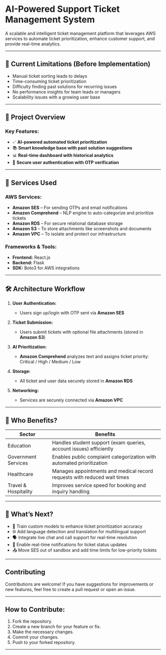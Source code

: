# AI-Powered Support Ticket Management System

A scalable and intelligent ticket management platform that leverages AWS services to automate ticket prioritization, enhance customer support, and provide real-time analytics.

---

## 🚧 Current Limitations (Before Implementation)

- Manual ticket sorting leads to delays
- Time-consuming ticket prioritization
- Difficulty finding past solutions for recurring issues
- No performance insights for team leads or managers
- Scalability issues with a growing user base

---

## 🚀 Project Overview

### Key Features:

- ✅ **AI-powered automated ticket prioritization**
- 📚 **Smart knowledge base with past solution suggestions**
- 📊 **Real-time dashboard with historical analytics**
- 🔐 **Secure user authentication with OTP verification**

---

## 🧰 Services Used

### AWS Services:

- **Amazon SES** – For sending OTPs and email notifications  
- **Amazon Comprehend** – NLP engine to auto-categorize and prioritize tickets  
- **Amazon RDS** – For secure relational database storage  
- **Amazon S3** – To store attachments like screenshots and documents  
- **Amazon VPC** – To isolate and protect our infrastructure  

### Frameworks & Tools:

- **Frontend:** React.js  
- **Backend:** Flask  
- **SDK:** Boto3 for AWS integrations

---

## 🛠 Architecture Workflow

1. **User Authentication:**
   - Users sign up/login with OTP sent via **Amazon SES**

2. **Ticket Submission:**
   - Users submit tickets with optional file attachments (stored in **Amazon S3**)
   
3. **AI Prioritization:**
   - **Amazon Comprehend** analyzes text and assigns ticket priority: Critical / High / Medium / Low

4. **Storage:**
   - All ticket and user data securely stored in **Amazon RDS**

5. **Networking:**
   - Services are securely connected via **Amazon VPC**

---

## 🎯 Who Benefits?

| Sector              | Benefits                                                                 |
|---------------------|--------------------------------------------------------------------------|
| Education           | Handles student support (exam queries, account issues) efficiently       |
| Government Services | Enables public complaint categorization with automated prioritization    |
| Healthcare          | Manages appointments and medical record requests with reduced wait times |
| Travel & Hospitality| Improves service speed for booking and inquiry handling                  |

---

## 🔮 What’s Next?

- 🤖 Train custom models to enhance ticket prioritization accuracy
- 🌐 Add language detection and translation for multilingual support
- 🗣️ Integrate live chat and call support for real-time resolution
- 🔔 Enable real-time notifications for ticket status updates
- 📤 Move SES out of sandbox and add time limits for low-priority tickets

---

## Contributing

Contributions are welcome! If you have suggestions for improvements or new features, feel free to create a pull request or open an issue.

---

## How to Contribute:

1. Fork the repository.
2. Create a new branch for your feature or fix.
3. Make the necessary changes.
4. Commit your changes.
5. Push to your forked repository.

---

